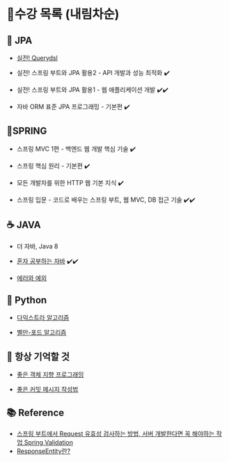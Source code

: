 # 🔎수강 목록 (내림차순)

## 📍 JPA
- [실전! Querydsl](https://github.com/waveofmymind/Querydsl-Practice)

- 실전! 스프링 부트와 JPA 활용2 - API 개발과 성능 최적화 ✔️

- 실전! 스프링 부트와 JPA 활용1 - 웹 애플리케이션 개발 ✔️✔️

- 자바 ORM 표준 JPA 프로그래밍 - 기본편 ✔️

## 🍃SPRING
- 스프링 MVC 1편 - 백엔드 웹 개발 핵심 기술 ✔️ 

- 스프링 핵심 원리 - 기본편 ✔️ 

- 모든 개발자를 위한 HTTP 웹 기본 지식 ✔️

- 스프링 입문 - 코드로 배우는 스프링 부트, 웹 MVC, DB 접근 기술 ✔️✔️

## ☕ JAVA
- 더 자바, Java 8

- [혼자 공부하는 자바](http://www.yes24.com/Product/Goods/74269939) ✔️✔️

- [에러와 예외](https://inpa.tistory.com/entry/JAVA-%E2%98%95-%EC%97%90%EB%9F%ACError-%EC%99%80-%EC%98%88%EC%99%B8-%ED%81%B4%EB%9E%98%EC%8A%A4Exception-%F0%9F%92%AF-%EC%B4%9D%EC%A0%95%EB%A6%AC#thankYou)

## 🐍 Python

- [다익스트라 알고리즘](https://velog.io/@waveofmymind/다익스트라-알고리즘)

- [벨만-포드 알고리즘](https://velog.io/@waveofmymind/벨만-포드-알고리즘)

## 💭 항상 기억할 것
- [좋은 객체 지향 프로그래밍](https://velog.io/@waveofmymind/좋은-객체-지향-프로그래밍)

- [좋은 커밋 메시지 작성법](https://cocoon1787.tistory.com/708)

## 📚 Reference
- [스프링 부트에서 Request 유효성 검사하는 방법, 서버 개발한다면 꼭 해야하는 작업 Spring Validation](https://jeong-pro.tistory.com/203)
- [ResponseEntity란?](https://thalals.tistory.com/268)
